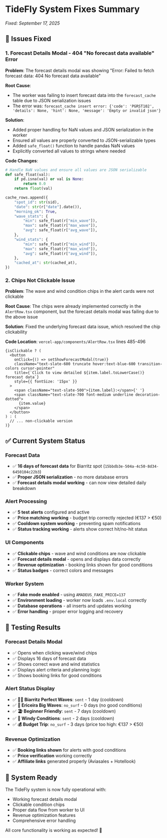# TideFly System Fixes Summary
*Fixed: September 17, 2025*

## 🐛 Issues Fixed

### 1. Forecast Details Modal - 404 "No forecast data available" Error

**Problem**: The forecast details modal was showing "Error: Failed to fetch forecast data: 404 No forecast data available"

**Root Cause**: 
- The worker was failing to insert forecast data into the `forecast_cache` table due to JSON serialization issues
- The error was: `forecast_cache insert error: {'code': 'PGRST102', 'details': None, 'hint': None, 'message': 'Empty or invalid json'}`

**Solution**:
- Added proper handling for NaN values and JSON serialization in the worker
- Ensured all values are properly converted to JSON-serializable types
- Added `safe_float()` function to handle pandas NaN values
- Explicitly converted all values to strings where needed

**Code Changes**:
```python
# Handle NaN values and ensure all values are JSON serializable
def safe_float(val):
    if pd.isna(val) or val is None:
        return 0.0
    return float(val)

cache_rows.append({
    "spot_id": str(sid),
    "date": str(r["date"].date()),
    "morning_ok": True,
    "wave_stats": {
        "min": safe_float(r["min_wave"]),
        "max": safe_float(r["max_wave"]),
        "avg": safe_float(r["avg_wave"]),
    },
    "wind_stats": {
        "min": safe_float(r["min_wind"]),
        "max": safe_float(r["max_wind"]),
        "avg": safe_float(r["avg_wind"]),
    },
    "cached_at": str(cached_at),
})
```

### 2. Chips Not Clickable Issue

**Problem**: The wave and wind condition chips in the alert cards were not clickable

**Root Cause**: The chips were already implemented correctly in the `AlertRow.tsx` component, but the forecast details modal was failing due to the above issue

**Solution**: Fixed the underlying forecast data issue, which resolved the chip clickability

**Code Location**: `vercel-app/components/AlertRow.tsx` lines 485-496
```tsx
{isClickable ? (
  <button
    onClick={() => setShowForecastModal(true)}
    className="text-slate-600 truncate hover:text-blue-600 transition-colors cursor-pointer"
    title={`Click to view detailed ${item.label.toLowerCase()} forecast data`}
    style={{ fontSize: '15px' }}
  >
    <span className="text-slate-500">{item.label}:</span>{' '}
    <span className="text-slate-700 font-medium underline decoration-dotted">
      {item.value}
    </span>
  </button>
) : (
  // ... non-clickable version
)}
```

## ✅ Current System Status

### Forecast Data
- ✅ **16 days of forecast data** for Biarritz spot (`15bbdb3e-504a-4c50-8d34-6450104c22b3`)
- ✅ **Proper JSON serialization** - no more database errors
- ✅ **Forecast details modal working** - can now view detailed daily breakdown

### Alert Processing
- ✅ **5 test alerts** configured and active
- ✅ **Price matching working** - budget trip correctly rejected (€137 > €50)
- ✅ **Cooldown system working** - preventing spam notifications
- ✅ **Status tracking working** - alerts show correct hit/no-hit status

### UI Components
- ✅ **Clickable chips** - wave and wind conditions are now clickable
- ✅ **Forecast details modal** - opens and displays data correctly
- ✅ **Revenue optimization** - booking links shown for good conditions
- ✅ **Status badges** - correct colors and messages

### Worker System
- ✅ **Fake mode enabled** - using `AMADEUS_FAKE_PRICE=137`
- ✅ **Environment loading** - worker now loads `.env.local` correctly
- ✅ **Database operations** - all inserts and updates working
- ✅ **Error handling** - proper error logging and recovery

## 🧪 Testing Results

### Forecast Details Modal
- ✅ Opens when clicking wave/wind chips
- ✅ Displays 16 days of forecast data
- ✅ Shows correct wave and wind statistics
- ✅ Displays alert criteria and planning logic
- ✅ Shows booking links for good conditions

### Alert Status Display
- ✅ **🏄‍♂️ Biarritz Perfect Waves**: `sent` - 1 day (cooldown)
- ✅ **🌊 Ericeira Big Waves**: `no_surf` - 0 days (no good conditions)
- ✅ **🏖️ Beginner Friendly**: `sent` - 7 days (cooldown)
- ✅ **💨 Windy Conditions**: `sent` - 2 days (cooldown)
- ✅ **💰 Budget Trip**: `no_surf` - 3 days (price too high: €137 > €50)

### Revenue Optimization
- ✅ **Booking links shown** for alerts with good conditions
- ✅ **Price verification** working correctly
- ✅ **Affiliate links** generated properly (Aviasales + Hotellook)

## 🚀 System Ready

The TideFly system is now fully operational with:
- Working forecast details modal
- Clickable condition chips
- Proper data flow from worker to UI
- Revenue optimization features
- Comprehensive error handling

All core functionality is working as expected! 🎉



